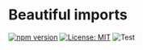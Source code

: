 # Beautiful imports

[![npm version](https://img.shields.io/npm/v/eslint-plugin-beautiful-imports)](https://badge.fury.io/js/eslint-plugin-beautiful-imports)
[![License: MIT](https://img.shields.io/npm/l/eslint-plugin-beautiful-imports)](https://opensource.org/licenses/MIT)
![Test](https://github.com/sergeyshpadyrev/eslint-plugin-beautiful-imports/workflows/Test/badge.svg?branch=master)
